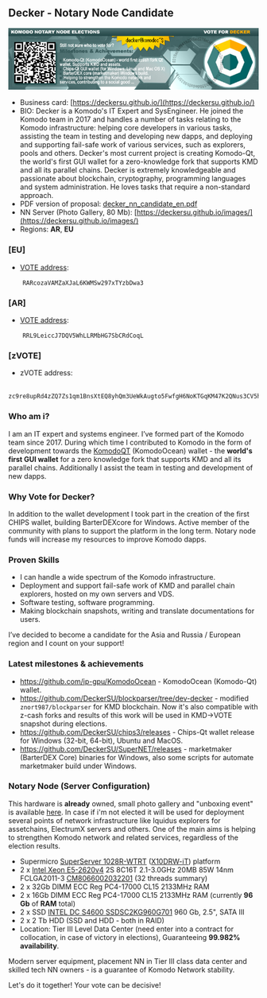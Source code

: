 ## Decker - Notary Node Candidate ##

![](./decker-banner-01.jpg)

- Business card: [https://deckersu.github.io/](https://deckersu.github.io/)
- BIO: Decker is a Komodo's IT Expert and SysEngineer. He joined the Komodo team in 2017 and handles a number of tasks relating to the Komodo infrastructure: helping core developers in various tasks, assisting the team in testing and developing new dapps, and deploying and supporting fail-safe work of various services, such as explorers, pools and others. Decker's most current project is creating Komodo-Qt, the world's first GUI wallet for a zero-knowledge fork that supports KMD and all its parallel chains. Decker is extremely knowledgeable and passionate about blockchain, cryptography, programming languages and system administration. He loves tasks that require a non-standard approach.
- PDF version of proposal: [decker_nn_candidate_en.pdf](https://deckersu.github.io/decker_nn_candidate_en.pdf)
- NN Server (Photo Gallery, 80 Mb): [https://deckersu.github.io/images/](https://deckersu.github.io/images/)
- Regions: **AR**, **EU**

### [EU] ###

- [VOTE address](https://vote2.explorer.supernet.org/address/RARcozaVAMZaXJaL6KWMSw297xTYzbDwa3): 

```
    RARcozaVAMZaXJaL6KWMSw297xTYzbDwa3
```    

### [AR] ###

- [VOTE address](https://vote2.explorer.supernet.org/address/RRL9LeiccJ7DQV5WhLLRMbHG7SbCRdCoqL): 

```
    RRL9LeiccJ7DQV5WhLLRMbHG7SbCRdCoqL
```    

### [zVOTE] ###

- zVOTE address: 

```
    zc9re8upRd4zZQ7Zs1qm1BnsXtEQ8yhQm3UeWkAugto5FwfgH6NoKTGqKM47K2QNus3CV5h3Kd3wUfzzjctZvj5S3EDFZqH
```

### Who am i? ###

I am an IT expert and systems engineer. I’ve formed part of the Komodo team since 2017. During which time I contributed to Komodo in the form of development towards the [KomodoQT](https://github.com/ip-gpu/KomodoOcean) (KomodoOcean) wallet - the **world's first GUI wallet** for a zero knowledge fork that supports KMD and all its parallel chains. Additionally I assist the team in testing and development of new dapps.

### Why Vote for Decker?  ###

In addition to the wallet development I took part in the creation of the first CHIPS wallet, building BarterDEXcore for Windows. Active member of the community with plans to support the platform in the long term. Notary node funds will increase my resources to improve Komodo dapps. 

### Proven Skills ###

- I can handle a wide spectrum of the Komodo infrastructure.
- Deployment and support fail-safe work of KMD and parallel chain explorers, hosted on my own servers and VDS.
- Software testing, software programming.
- Making blockchain snapshots, writing and translate documentations for users.

I’ve decided to become a candidate for the Asia and Russia / European region and I count on your support!

### Latest milestones & achievements ###

- https://github.com/ip-gpu/KomodoOcean - KomodoOcean (Komodo-Qt) wallet.
- https://github.com/DeckerSU/blockparser/tree/dev-decker - modified `znort987/blockparser` for KMD blockchain. Now it's also compatible with z-cash forks and results of this work will be used in KMD->VOTE snapshot during elections.
- https://github.com/DeckerSU/chips3/releases - Chips-Qt wallet release for Windows (32-bit, 64-bit), Ubuntu and MacOS. 
- https://github.com/DeckerSU/SuperNET/releases - marketmaker (BarterDEX Core) binaries for Windows, also some scripts for automate marketmaker build under Windows.   

### Notary Node (Server Configuration) ###

This hardware is **already** owned, small photo gallery and "unboxing event" is available [here](https://deckersu.github.io/images/). In case if i'm not elected it will be used for deployment several points of network infrastructure like Iquidus explorers for assetchains, ElectrumX servers and others. One of the main aims is helping to strengthen Komodo network and related services, regardless of the election results.  

- Supermicro [SuperServer 1028R-WTRT](https://www.supermicro.com/products/system/1u/1028/sys-1028r-wtrt.cfm) ([X10DRW-iT](https://www.supermicro.com/products/motherboard/Xeon/C600/X10DRW-IT.cfm)) platform
- 2 x [Intel Xeon E5-2620v4](https://ark.intel.com/en/products/92986/Intel-Xeon-Processor-E5-2620-v4-20M-Cache-2_10-GHz) 2S 8C16T 2.1-3.0GHz 20MB 85W 14nm FCLGA2011-3 [CM8066002032201](https://ark.intel.com/en/products/92986/Intel-Xeon-Processor-E5-2620-v4-20M-Cache-2_10-GHz) (32 threads summary) 
- 2 x 32Gb DIMM ECC Reg PC4-17000 CL15 2133MHz RAM
- 2 x 16Gb DIMM ECC Reg PC4-17000 CL15 2133MHz RAM (currently **96 Gb** of **RAM** total)  
- 2 x SSD [INTEL DC S4600 SSDSC2KG960G701](https://ark.intel.com/products/120518/Intel-SSD-DC-S4600-Series-960GB-2_5in-SATA-6Gbs-3D1-TLC) 960 Gb, 2.5", SATA III
- 2 x 2 Tb HDD (SSD and HDD - both in RAID)
- Location: Tier III Level Data Center (need enter into a contract for collocation, in case of victory in elections), Guaranteeing **99.982% availability**. 

Modern server equipment, placement NN in Tier III class data center and skilled tech NN owners - is a guarantee of Komodo Network stability. 

Let's do it together! Your vote can be decisive!

